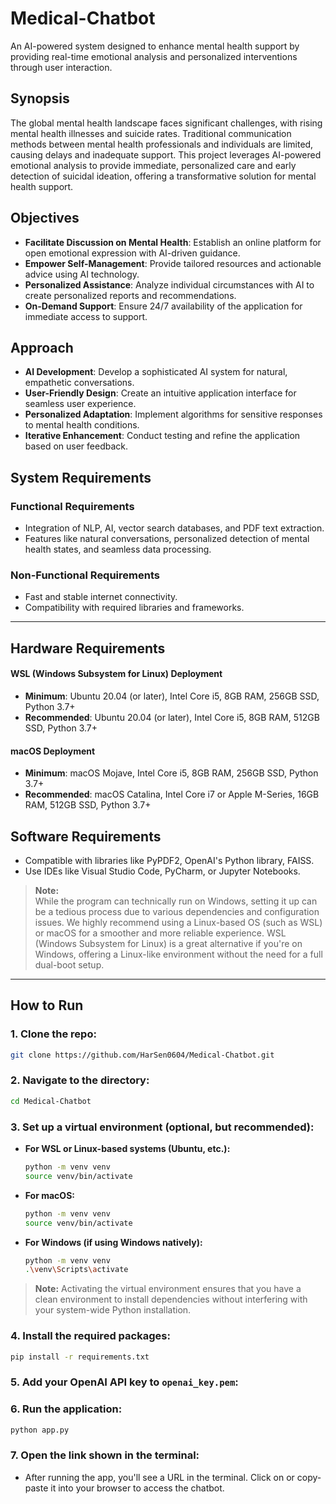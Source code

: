 # Medical-Chatbot
An AI-powered system designed to enhance mental health support by providing real-time emotional analysis and personalized interventions through user interaction.

## Synopsis

The global mental health landscape faces significant challenges, with rising mental health illnesses and suicide rates. Traditional communication methods between mental health professionals and individuals are limited, causing delays and inadequate support. This project leverages AI-powered emotional analysis to provide immediate, personalized care and early detection of suicidal ideation, offering a transformative solution for mental health support.

## Objectives

- **Facilitate Discussion on Mental Health**: Establish an online platform for open emotional expression with AI-driven guidance.
- **Empower Self-Management**: Provide tailored resources and actionable advice using AI technology.
- **Personalized Assistance**: Analyze individual circumstances with AI to create personalized reports and recommendations.
- **On-Demand Support**: Ensure 24/7 availability of the application for immediate access to support.

## Approach

- **AI Development**: Develop a sophisticated AI system for natural, empathetic conversations.
- **User-Friendly Design**: Create an intuitive application interface for seamless user experience.
- **Personalized Adaptation**: Implement algorithms for sensitive responses to mental health conditions.
- **Iterative Enhancement**: Conduct testing and refine the application based on user feedback.

## System Requirements

### Functional Requirements

- Integration of NLP, AI, vector search databases, and PDF text extraction.
- Features like natural conversations, personalized detection of mental health states, and seamless data processing.

### Non-Functional Requirements

- Fast and stable internet connectivity.
- Compatibility with required libraries and frameworks.

---

## Hardware Requirements

#### WSL (Windows Subsystem for Linux) Deployment

- **Minimum**: Ubuntu 20.04 (or later), Intel Core i5, 8GB RAM, 256GB SSD, Python 3.7+
- **Recommended**: Ubuntu 20.04 (or later), Intel Core i5, 8GB RAM, 512GB SSD, Python 3.7+

#### macOS Deployment

- **Minimum**: macOS Mojave, Intel Core i5, 8GB RAM, 256GB SSD, Python 3.7+
- **Recommended**: macOS Catalina, Intel Core i7 or Apple M-Series, 16GB RAM, 512GB SSD, Python 3.7+

## Software Requirements

- Compatible with libraries like PyPDF2, OpenAI's Python library, FAISS.
- Use IDEs like Visual Studio Code, PyCharm, or Jupyter Notebooks.

> **Note:**  
> While the program can technically run on Windows, setting it up can be a tedious process due to various dependencies and configuration issues. We highly recommend using a Linux-based OS (such as WSL) or macOS for a smoother and more reliable experience. WSL (Windows Subsystem for Linux) is a great alternative if you're on Windows, offering a Linux-like environment without the need for a full dual-boot setup.

---

## How to Run

### 1. Clone the repo:
```sh
git clone https://github.com/HarSen0604/Medical-Chatbot.git
```

### 2. Navigate to the directory:
```sh
cd Medical-Chatbot
```

### 3. Set up a virtual environment (optional, but recommended):
   - **For WSL or Linux-based systems (Ubuntu, etc.):**
     ```sh
     python -m venv venv
     source venv/bin/activate
     ```
   - **For macOS:**
     ```sh
     python -m venv venv
     source venv/bin/activate
     ```
   - **For Windows (if using Windows natively):**
     ```sh
     python -m venv venv
     .\venv\Scripts\activate
     ```

   > **Note:** Activating the virtual environment ensures that you have a clean environment to install dependencies without interfering with your system-wide Python installation.

### 4. Install the required packages:
```sh
pip install -r requirements.txt
```

### 5. Add your OpenAI API key to `openai_key.pem`:

### 6. Run the application:
```sh
python app.py
```

### 7. Open the link shown in the terminal:
   - After running the app, you'll see a URL in the terminal. Click on or copy-paste it into your browser to access the chatbot.